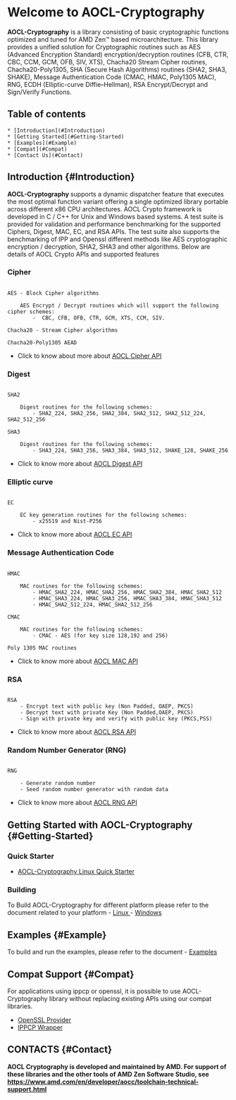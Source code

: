 
# Welcome to AOCL-Cryptography

**AOCL-Cryptography** is a library consisting of basic cryptographic functions optimized and tuned for AMD Zen™ based microarchitecture. This library provides a unified solution for Cryptographic routines such as AES (Advanced Encryption Standard) encryption/decryption routines (CFB, CTR, CBC, CCM, GCM, OFB, SIV, XTS), Chacha20 Stream Cipher routines, Chacha20-Poly1305, SHA (Secure Hash Algorithms) routines (SHA2, SHA3, SHAKE), Message Authentication Code (CMAC, HMAC, Poly1305 MAC), RNG, ECDH (Elliptic-curve Diffie–Hellman), RSA Encrypt/Decrypt and Sign/Verify Functions.

## Table of contents
    * [Introduction](#Introduction)
    * [Getting Started](#Getting-Started)
    * [Examples](#Example)
    * [Compat](#Compat)
    * [Contact Us](#Contact)


## Introduction {#Introduction}

<b> AOCL-Cryptography </b> supports a dynamic dispatcher feature that executes the most optimal function variant offering a single optimized library portable across different x86 CPU architectures. 
AOCL Crypto framework is developed in C / C++ for Unix and Windows based systems. A test suite is provided for validation and performance benchmarking for the supported Ciphers, Digest, MAC, EC, and RSA APIs. The test suite also supports the benchmarking of IPP and Openssl different methods like AES cryptographic encryption / decryption, SHA2, SHA3 and other algorithms. Below are details of AOCL Crypto APIs and supported features

### Cipher

```
 
AES - Block Cipher algorithms
    
    AES Encrypt / Decrypt routines which will support the following cipher schemes:
        -  CBC, CFB, OFB, CTR, GCM, XTS, CCM, SIV.

Chacha20 - Stream Cipher algorithms

Chacha20-Poly1305 AEAD

```
-   Click to know about more about [AOCL Cipher API](group__cipher.html)

### Digest

```

SHA2

    Digest routines for the following schemes:
        - SHA2_224, SHA2_256, SHA2_384, SHA2_512, SHA2_512_224, SHA2_512_256

SHA3

    Digest routines for the following schemes:
        - SHA3_224, SHA3_256, SHA3_384, SHA3_512, SHAKE_128, SHAKE_256
```

- Click to know more about [AOCL Digest API](group__digest.html)


### Elliptic curve

```

EC 

    EC key generation routines for the following schemes:
        - x25519 and Nist-P256

```

- Click to know more about [AOCL EC API](group__ec.html)


### Message Authentication Code

```

HMAC 

    MAC routines for the following schemes:
        - HMAC_SHA2_224, HMAC_SHA2_256, HMAC_SHA2_384, HMAC_SHA2_512
        - HMAC_SHA3_224, HMAC_SHA3_256, HMAC_SHA3_384, HMAC_SHA3_512
        - HMAC_SHA2_512_224, HMAC_SHA2_512_256

CMAC 

    MAC routines for the following schemes:
        - CMAC - AES (for key size 128,192 and 256)

Poly 1305 MAC routines

```

- Click to know more about [AOCL MAC API](group__mac.html)

### RSA

```

RSA
    - Encrypt text with public key (Non Padded, OAEP, PKCS)
    - Decrypt text with private Key (Non Padded,OAEP, PKCS)
    - Sign with private key and verify with public key (PKCS,PSS)

```

- Click to know more about [AOCL RSA API](group__rsa.html)

### Random Number Generator (RNG)
```

RNG

    - Generate random number
    - Seed random number generator with random data

```

- Click to know more about [AOCL RNG API](group__rng.html)


## Getting Started with AOCL-Cryptography {#Getting-Started}

### Quick Starter  
* [AOCL-Cryptography Linux Quick Starter](md_docs_resources_Quick_Start.html)

### Building

To Build AOCL-Cryptography for different platform please refer to the document related to your platform
    - [ Linux ](md_Combine_build.html#md_BUILD)
    - [ Windows  ](md_Combine_build.html#md_BUILD_Windows)

## Examples {#Example}

To build and run the examples, please refer to the document
    - [Examples](md_examples_BUILD_Examples.html#md_examples_BUILD_Examples)

## Compat Support {#Compat}

 For applications using ippcp or openssl, it is possible to use AOCL-Cryptography library without replacing existing APIs using our compat libraries. 
  - [ OpenSSL Provider ](md_lib_compat_openssl_README.html)
  - [ IPPCP Wrapper ](md_lib_compat_ipp_README.html)

## CONTACTS {#Contact}

<b>AOCL Cryptography is developed and maintained by AMD. For support of these libraries and the other tools of AMD Zen Software Studio, see https://www.amd.com/en/developer/aocc/toolchain-technical-support.html</b>